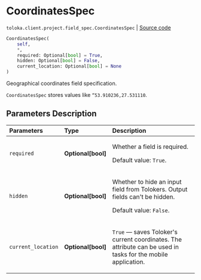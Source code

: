 # CoordinatesSpec
`toloka.client.project.field_spec.CoordinatesSpec` | [Source code](https://github.com/Toloka/toloka-kit/blob/v1.1.4/src/client/project/field_spec.py#L124)

```python
CoordinatesSpec(
    self,
    *,
    required: Optional[bool] = True,
    hidden: Optional[bool] = False,
    current_location: Optional[bool] = None
)
```

Geographical coordinates field specification.


`CoordinatesSpec` stores values like `“53.910236,27.531110`.

## Parameters Description

| Parameters | Type | Description |
| :----------| :----| :-----------|
`required`|**Optional\[bool\]**|<p>Whether a field is required. </p><p>Default value: `True`.</p>
`hidden`|**Optional\[bool\]**|<p>Whether to hide an input field from Tolokers. Output fields can&#x27;t be hidden. </p><p>Default value: `False`.</p>
`current_location`|**Optional\[bool\]**|<p>`True` — saves Toloker&#x27;s current coordinates. The attribute can be used in tasks for the mobile application.</p>
